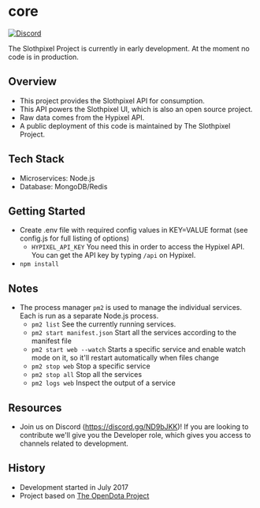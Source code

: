 core
===

<p>
    <a href="https://discord.gg/ND9bJKK">
      <img src="https://discordapp.com/api/guilds/323555112553414667/embed.png" alt="Discord" />
    </a>
</p>


The Slothpixel Project is currently in early development. At the moment no code is in production.

Overview
---
* This project provides the Slothpixel API for consumption.
* This API powers the Slothpixel UI, which is also an open source project.
* Raw data comes from the Hypixel API.
* A public deployment of this code is maintained by The Slothpixel Project.

Tech Stack
---
* Microservices: Node.js
* Database: MongoDB/Redis

Getting Started
---
* Create .env file with required config values in KEY=VALUE format (see config.js for full listing of options)
  * `HYPIXEL_API_KEY` You need this in order to access the Hypixel API. You can get the API key by typing `/api` on Hypixel.
* `npm install`

Notes
---
* The process manager `pm2` is used to manage the individual services. Each is run as a separate Node.js process.
  * `pm2 list` See the currently running services.
  * `pm2 start manifest.json` Start all the services according to the manifest file
  * `pm2 start web --watch` Starts a specific service and enable watch mode on it, so it'll restart automatically when files change
  * `pm2 stop web` Stop a specific service
  * `pm2 stop all` Stop all the services
  * `pm2 logs web` Inspect the output of a service

Resources
---
* Join us on Discord (https://discord.gg/ND9bJKK)! If you are looking to contribute we'll give you the Developer role, which gives you access to channels related to development.

History
---
* Development started in July 2017
* Project based on [The OpenDota Project](https://github.com/odota/)